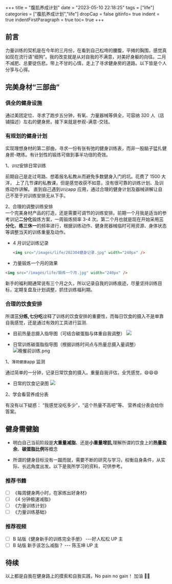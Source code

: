 +++
title = "腹肌养成计划"
date = "2023-05-10 22:18:25"
tags = ["life"]
categories = ["腹肌养成计划","life"]
dropCap = false
gitinfo= true
indent = true
indentFirstParagraph = true
toc= true
+++

## 前言

力量训练的契机是在今年的三月份，在看到自己松垮的腰腹，平摊的胸围，感觉真如现在流行语“细狗”。我的改变就是从对自我的不满意，对美好身躯的向往。二月不减肥、总要徒伤悲。带上不甘的心情，走上了寻求健身房的道路。以下皆是个人分享与心得。

## 完美身材“三部曲”

### 俱全的健身设施

通过美团定位、寻求了跑步五分钟，有氧、力量器械等俱全，可容纳 320 人（店铺描述）左右的健身房。接下来就是参观-满意-交钱。

### 有规划的健身计划

实现理想身材的第二部曲，寻求一份有张有弛的健身训练表，而非一股脑子猛扎健身房-瞎练。有计划性的锻炼可做到事半功倍的奇效。

1、`训记`安排日常训练

前期自己是走过弯路、想着报名私教从而避免多数健身入门的坑。花费了 1500 大洋， 上了几节课的私教课，但是感觉收获不如意，没有很可靠的训练计划、及训练动作讲解。 直到自己遇到`训记`app 应用，通过合理的健身计划及器械讲解让自己不至于对训练安排无从下手。

2、合理的调整训练安排  
一个完美身材产品的打造，还是需要可调节的训练安排。前期一个月我是适当的参考训记**二分化**锻炼方案，一周锻炼频率 3-4 次。第二个月也就是现在开始采用**三分化**，**练三休一**的频率进行，根据训练动作、健身房器械临时可用资源、身体状态等调整当天的训练重量及动作。

- 4 月训记训练记录
  ```html
  <img src="/images/life/202304健身记录.jpg" width="240px" />
  ```
- 力量锻炼一个月的效果

```html
<img src="/images/life/锻炼一个月.jpg" width="240px" />
```

新手的福利期通常说有三个月之久，所以记录自我的训练痕迹，尽量坚持训练目标，定期复盘及计划调整，抓住训练福利期。

### 合理的饮食安排

所谓**三分练,七分吃**诠释了训练的饮食安排的重要性，而每日饮食的摄入不是单靠自我感觉，还是通过有效的工具进行监测.

- 目前热量总摄入指导图（可结合碳蛋脂与体重自我调整）
  ![](/images/life/热量摄入.png)

- 日常训练碳蛋脂指导图（根据训练时间点与热量总摄入量调整）
  ![晚餐前训练.png](/images/life/晚餐前训练.png)

1、`薄荷健康`app 监测

通过简单的一分钟，记录日常饮食的摄入。重量自我评估，全凭感觉，😄😄😄

- 日常的饮食记录图
  ![](/images/life/饮食记录.jpg)

2、学会看营养成分表

有没有以下疑惑： “我感觉没吃多少”，“这个热量不高吧”等、 营养成分表会给你答案。

## 健身需健脑

- 明白自己当前阶段是**大重量减脂**、还是**小重量增肌**,理解所谓的饮食上的**热量盈余**、**碳蛋脂比例**等概念

- 所谓的健身目标没有一蹴而就，需要不断的研究与学习，权衡自身条件，从实际、长远角度出发。以下是我所学习的资料，可供参考。

### 推荐书籍

- [ ] 《每周健身两小时，在家练出好身材》
- [ ] 《4 分钟极速减脂》
- [ ] 《力量训练计划》
- [ ] 《力量训练基础》

### 推荐视频

- [ ] B 站版《健身新手的训练完全手册》 ---好人松松 UP 主
- [ ] B 站版 新手该怎么减脂？ --- 陈玉坤 UP 主

## 待续

以上都是自我在健身路上的摸索和自我实践，No pain no gain！ 加油 💪💪
